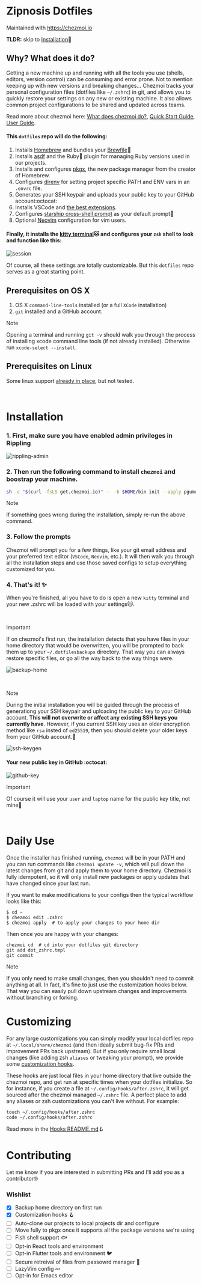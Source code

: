 # Zipnosis Dotfiles

Maintained with https://chezmoi.io

**TLDR:** skip to [Installation](#installation):clap:

## Why? What does it do?

Getting a new machine up and running with all the tools you use (shells, editors, version control) can be consuming and error prone. Not to mention keeping up with new versions and breaking changes... Chezmoi tracks your personal configuration files (dotfiles like `~/.zshrc`) in git, and allows you to quickly restore your settings on any new or existing machine. It also allows common project configurations to be shared and updated across teams.

Read more about chezmoi here: [What does chezmoi do?](https://www.chezmoi.io/what-does-chezmoi-do), [Quick Start Guide](https://www.chezmoi.io/quick-start), [User Guide](https://www.chezmoi.io/user-guide/command-overview).

#### This `dotfiles` repo will do the following:

1. Installs [Homebrew](https://brew.sh/) and bundles your [Brewfile](https://github.com/pgumeson-fabric/dotfiles/blob/main/Brewfile.tmpl):beer:
1. Installs [asdf](https://asdf-vm.com/) and the Ruby:small_red_triangle: plugin for managing Ruby versions used in our projects.
1. Installs and configures [pkgx](https://pkgx.sh), the new package manager from the creator of Homebrew.
1. Configures [direnv](https://direnv.net) for setting project specific PATH and ENV vars in an `.envrc` file.
1. Generates your SSH keypair and uploads your public key to your GitHub account:octocat:
1. Installs VSCode and [the best extensions](https://github.com/pgumeson-fabric/dotfiles/blob/main/Brewfile.tmpl#L57-L88).
1. Configures [starship cross-shell prompt](https://starship.rs) as your default prompt:rocket:
1. Optional [Neovim](https://neovim.io) configuration for vim users.

#### Finally, it installs the [kitty terminal](https://sw.kovidgoyal.net/kitty):cat: and configures your `zsh` shell to look and function like this:
![session](https://github.com/pgumeson-fabric/dotfiles/assets/145386658/95e65c2e-62f5-4bf8-9e76-1be7c2bf8288)

Of course, all these settings are totally customizable. But this `dotfiles` repo serves as a great starting point.

## Prerequisites on OS X

1. OS X `command-line-tools` installed (or a full `XCode` installation)
2. `git` installed and a GitHub account.

> [!NOTE]
> Opening a terminal and running `git -v` should walk you through the
> process of installing xcode command line tools (if not already installed).
> Otherwise run `xcode-select --install`.

## Prerequisites on Linux

Some linux support [already in place](https://github.com/pgumeson-fabric/dotfiles/blob/main/.chezmoi.toml.tmpl#L72-L82), but not tested.

<br>

# Installation

### 1. First, make sure you have enabled admin privileges in Rippling
![rippling-admin](https://github.com/pgumeson-fabric/dotfiles/assets/145386658/39430725-7741-493a-8eb8-b77957bb68a2)

### 2. Then run the following command to install `chezmoi` and boostrap your machine.

```sh
sh -c "$(curl -fsLS get.chezmoi.io)" -- -b $HOME/bin init --apply pgumeson-fabric
```

> [!NOTE]
> If something goes wrong during the installation, simply re-run the above command.

### 3. Follow the prompts
Chezmoi will prompt you for a few things, like your git email address and your preferred text editor (`VSCode`, `Neovim`, etc.). It will then walk you through all the installation steps and use those saved configs to setup everything customized for you.

### 4. That's it! :sparkles:
When you're finished, all you have to do is open a new `kitty` terminal and your new .zshrc will be loaded with your settings:cat:.

<br>

> [!IMPORTANT]
> If on chezmoi's first run, the installation detects that you have files in your home directory that would be overwritten,
> you will be prompted to back them up to your `~/.dotfilesbackups` directory. That way you can always restore specific files, or go
> all the way back to the way things were.

![backup-home](https://github.com/pgumeson-fabric/dotfiles/assets/145386658/baf95ee9-ac4d-41fb-969e-c20e0f7acede)

<br>

> [!NOTE]
> During the initial installation you will be guided through the process of generationg your SSH keypair and uploading the public key to your GitHub account.
> **This will not overwrite or affect any existing SSH keys you currently have**. However, if you current SSH key uses an older encryption method like `rsa`
> insted of `ed25519`, then you should delete your older keys from your GitHub account.:key:

![ssh-keygen](https://github.com/pgumeson-fabric/dotfiles/assets/145386658/2236f6bf-2584-420b-99b2-dea7779d6450)

#### Your new public key in GitHub :octocat:

![github-key](https://github.com/pgumeson-fabric/dotfiles/assets/145386658/caa19057-7b8b-4cf4-ac87-752b59b19967)

> [!IMPORTANT]
> Of course it will use your `user` and `laptop` name for the public key title, not mine:name_badge:

<br>

# Daily Use

Once the installer has finished running, `chezmoi` will be in your PATH and you can run commands like `chezmoi update -v`, which will pull down the latest changes from git and apply them to your home directory. Chezmoi is fully idempotent, so it will only install new packages or apply updates that have changed since your last run.

If you want to make modifications to your configs then the typical workflow looks like this:

```shell
$ cd ~
$ chezmoi edit .zshrc
$ chezmoi apply  # to apply your changes to your home dir
```

Then once you are happy with your changes:
```shell
chezmoi cd  # cd into your dotfiles git directory
git add dot_zshrc.tmpl
git commit
```

> [!NOTE]
> If you only need to make small changes, then you shouldn't need to commit anything at all.
> In fact, it's fine to just use the customization hooks below. That way you can easily
> pull down upstream changes and improvements without branching or forking.

# Customizing

For any large customizations you can simply modify your local dotfiles repo at `~/.local/share/chezmoi` (and then ideally submit bug-fix PRs and improvement PRs back upstream). But if you only require small local changes (like adding zsh `aliases` or tweaking your prompt), we provide some [customization hooks](https://github.com/pgumeson-fabric/dotfiles/tree/main/private_dot_config/hooks#readme).

These hooks are just local files in your home directory that live outside the chezmoi repo, and get run at specific times when your dotfiles initialize. So for instance, if you create a file at `~/.config/hooks/after.zshrc`, it will get sourced after the chezmoi managed `~/.zshrc` file. A perfect place to add any aliases or zsh customizations you can't live without. For example:

```shell
touch ~/.config/hooks/after.zshrc
code ~/.config/hooks/after.zshrc
```

Read more in the [Hooks README.md](https://github.com/pgumeson-fabric/dotfiles/tree/main/private_dot_config/hooks#readme):hook:

# Contributing

Let me know if you are interested in submitting PRs and I'll add you as a contributor:nerd_face:

### Wishlist
- [x] Backup home directory on first run
- [x] Customization hooks :hook:
- [ ] Auto-clone our projects to local projects dir and configure
- [ ] Move fully to pkgx once it supports all the package versions we're using
- [ ] Fish shell support :fish:
- [ ] Opt-in React tools and environment
- [ ] Opt-in Flutter tools and environment :bird:
- [ ] Secure retreival of files from passowrd manager :closed_lock_with_key:
- [ ] LazyVim config :zzz:
- [ ] Opt-in for Emacs editor

